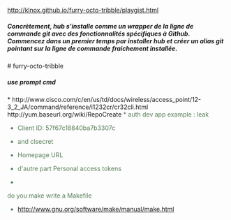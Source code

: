 http://klnox.github.io/furry-octo-tribble/playgist.html
<h5>
Concrètement, hub s'installe comme un wrapper de la ligne de commande git 
avec des fonctionnalités spécifiques à Github. Commencez dans un premier temps par 
installer hub et créer un alias git pointant sur la ligne de commande fraichement installée.
</h5>
# furry-octo-tribble
 <h5>use prompt cmd</h5>
 * http://www.cisco.com/c/en/us/td/docs/wireless/access_point/12-3_2_JA/command/reference/i1232cr/cr32cli.html
 http://yum.baseurl.org/wiki/RepoCreate
   <font color="#567d56">
* auth  dev app  example  : leak

* Client ID: 57f67c18840ba7b3307c 
 
* and   clsecret

* Homepage URL

* d'autre part  Personal access tokens
* 
do you make write a Makefile 
 *  http://www.gnu.org/software/make/manual/make.html

</font>
